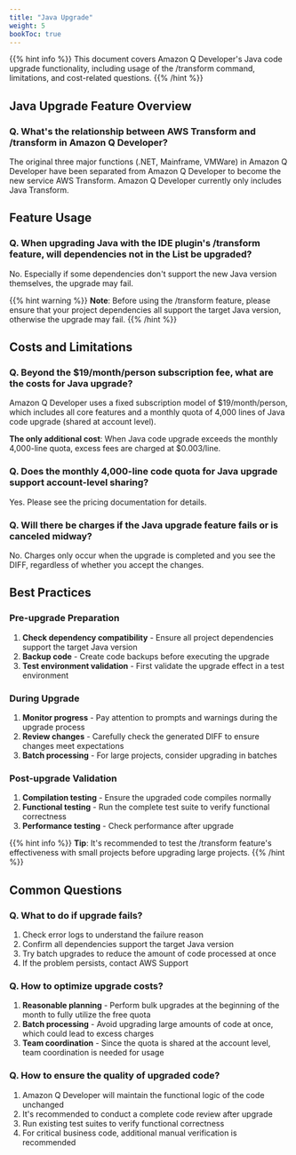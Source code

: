```yaml
---
title: "Java Upgrade"
weight: 5
bookToc: true
---
```


{{% hint info %}}
This document covers Amazon Q Developer's Java code upgrade functionality, including usage of the /transform command, limitations, and cost-related questions.
{{% /hint %}}

## Java Upgrade Feature Overview

### Q. What's the relationship between AWS Transform and /transform in Amazon Q Developer?

The original three major functions (.NET, Mainframe, VMWare) in Amazon Q Developer have been separated from Amazon Q Developer to become the new service AWS Transform. Amazon Q Developer currently only includes Java Transform.

## Feature Usage

### Q. When upgrading Java with the IDE plugin's /transform feature, will dependencies not in the List be upgraded?

No. Especially if some dependencies don't support the new Java version themselves, the upgrade may fail.

{{% hint warning %}}
**Note**: Before using the /transform feature, please ensure that your project dependencies all support the target Java version, otherwise the upgrade may fail.
{{% /hint %}}

## Costs and Limitations

### Q. Beyond the $19/month/person subscription fee, what are the costs for Java upgrade?

Amazon Q Developer uses a fixed subscription model of $19/month/person, which includes all core features and a monthly quota of 4,000 lines of Java code upgrade (shared at account level).

**The only additional cost**: When Java code upgrade exceeds the monthly 4,000-line quota, excess fees are charged at $0.003/line.

### Q. Does the monthly 4,000-line code quota for Java upgrade support account-level sharing?

Yes. Please see the pricing documentation for details.

### Q. Will there be charges if the Java upgrade feature fails or is canceled midway?

No. Charges only occur when the upgrade is completed and you see the DIFF, regardless of whether you accept the changes.

## Best Practices

### Pre-upgrade Preparation

1. **Check dependency compatibility** - Ensure all project dependencies support the target Java version
2. **Backup code** - Create code backups before executing the upgrade
3. **Test environment validation** - First validate the upgrade effect in a test environment

### During Upgrade

1. **Monitor progress** - Pay attention to prompts and warnings during the upgrade process
2. **Review changes** - Carefully check the generated DIFF to ensure changes meet expectations
3. **Batch processing** - For large projects, consider upgrading in batches

### Post-upgrade Validation

1. **Compilation testing** - Ensure the upgraded code compiles normally
2. **Functional testing** - Run the complete test suite to verify functional correctness
3. **Performance testing** - Check performance after upgrade

{{% hint info %}}
**Tip**: It's recommended to test the /transform feature's effectiveness with small projects before upgrading large projects.
{{% /hint %}}

## Common Questions

### Q. What to do if upgrade fails?

1. Check error logs to understand the failure reason
2. Confirm all dependencies support the target Java version
3. Try batch upgrades to reduce the amount of code processed at once
4. If the problem persists, contact AWS Support

### Q. How to optimize upgrade costs?

1. **Reasonable planning** - Perform bulk upgrades at the beginning of the month to fully utilize the free quota
2. **Batch processing** - Avoid upgrading large amounts of code at once, which could lead to excess charges
3. **Team coordination** - Since the quota is shared at the account level, team coordination is needed for usage

### Q. How to ensure the quality of upgraded code?

1. Amazon Q Developer will maintain the functional logic of the code unchanged
2. It's recommended to conduct a complete code review after upgrade
3. Run existing test suites to verify functional correctness
4. For critical business code, additional manual verification is recommended